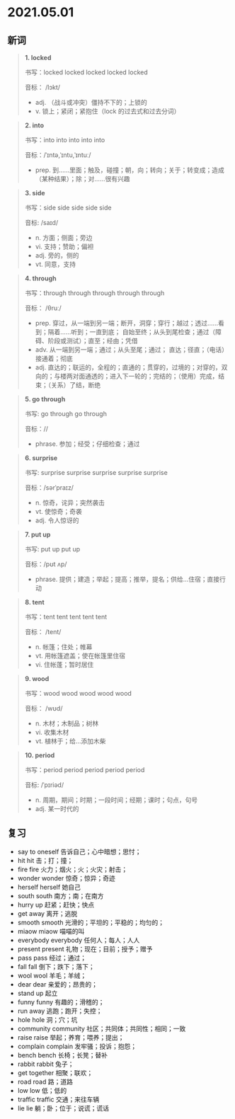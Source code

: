 # 2021.05.01

## 新词


> **1. locked**
>
> 书写：locked locked locked locked locked
>
> 音标： /lɔkt/
>
> - adj. （战斗或冲突）僵持不下的；上锁的
> - v. 锁上；紧闭；紧抱住（lock 的过去式和过去分词）




> **2. into**
>
> 书写：into into into into into
>
> 音标：/ˈɪntə,ˈɪntu,ˈɪntuː/
>
> - prep. 到……里面；触及，碰撞；朝，向；转向；关于；转变成；造成（某种结果）；除；对……很有兴趣





> **3. side**
>
> 书写：side side side side side
>
> 音标:  /saɪd/
>
> - n. 方面；侧面；旁边
> - vi. 支持；赞助；偏袒
> - adj. 旁的，侧的
> - vt. 同意，支持



> **4. through**
>
> 书写：through through through through  through
>
> 音标：  /θruː/
>
> - prep. 穿过，从一端到另一端；断开，洞穿；穿行；越过；透过……看到；隔着……听到；一直到底； 自始至终；从头到尾检查；通过（障碍、阶段或测试）；直至；经由；凭借
> - adv. 从一端到另一端；通过；从头至尾；通过； 直达；径直；（电话）接通着；彻底
> - adj. 直达的；联运的，全程的；直通的；贯穿的，过境的；对穿的，双向的；与楼两对面通透的；进入下一轮的；完结的；（使用）完成，结束；（关系）了结，断绝





> **5. go through**
>
> 书写: go through go through
>
> 音标：//
>
> - phrase. 参加；经受；仔细检查；通过





> **6. surprise**
>
> 书写: surprise surprise surprise surprise surprise
>
> 音标：/sərˈpraɪz/
>
> - n. 惊奇，诧异；突然袭击
> - vt. 使惊奇；奇袭
> - adj. 令人惊讶的




> **7. put up**
>
> 书写: put up put up 
>
> 音标：/pʊt ʌp/
>
> - phrase. 提供；建造；举起；提高；推举，提名；供给…住宿；直接行动





> **8. tent**
>
> 书写：tent tent tent tent tent
>
> 音标： /tent/
>
> - n. 帐篷；住处；帷幕
> - vt. 用帐篷遮盖；使在帐篷里住宿
> - vi. 住帐蓬；暂时居住



> **9. wood**
>
> 书写：wood wood wood wood wood
>
> 音标： /wʊd/
>
> - n. 木材；木制品；树林
> - vi. 收集木材
> - vt. 植林于；给…添加木柴





> **10. period**
>
> 书写：period period period period period
>
> 音标:  /ˈpɪriəd/
>
> - n. 周期，期间；时期；一段时间；经期；课时；句点，句号
> - adj. 某一时代的


## 复习

- say to oneself 告诉自己；心中暗想；思忖；
- hit hit 击；打；撞；
- fire fire 火力；烟火；火；火灾；射击；
- wonder wonder 惊奇；惊异；奇迹
- herself herself 她自己
- south south 南方；南；在南方
- hurry up 赶紧；赶快；快点
- get away 离开；逃脱
- smooth smooth 光滑的；平坦的；平稳的；均匀的；
- miaow miaow 喵喵的叫
- everybody everybody  任何人；每人；人人
- present present 礼物；现在；目前；授予；赠予
- pass pass 经过；通过；
- fall fall 倒下；跌下；落下；
- wool wool 羊毛；羊绒；
- dear dear 亲爱的；昂贵的；
- stand up 起立
- funny funny 有趣的；滑稽的；
- run away 逃跑；跑开；失控；
- hole hole 洞；穴；坑
- community community 社区；共同体；共同性；相同；一致
- raise raise 举起；养育；喂养；提出；
- complain complain 发牢骚；投诉；抱怨；
- bench bench 长椅；长凳；替补
- rabbit rabbit 兔子；
- get together 相聚；联欢；
- road road 路；道路
- low low 低；低的
- traffic traffic 交通；来往车辆
- lie lie 躺；卧；位于；说谎；谎话